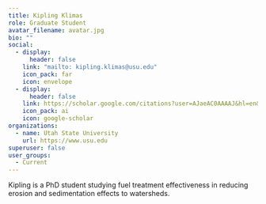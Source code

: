 ```yaml
---
title: Kipling Klimas
role: Graduate Student
avatar_filename: avatar.jpg
bio: ""
social:
  - display:
      header: false
    link: "mailto: kipling.klimas@usu.edu"
    icon_pack: far
    icon: envelope
  - display:
      header: false
    link: https://scholar.google.com/citations?user=AJaeAC0AAAAJ&hl=en&oi=ao
    icon_pack: ai
    icon: google-scholar
organizations:
  - name: Utah State University
    url: https://www.usu.edu
superuser: false
user_groups:
  - Current
---
```

<!--StartFragment-->

K﻿ipling is a PhD student studying fuel treatment effectiveness in reducing erosion and sedimentation effects to watersheds.

<!--EndFragment-->